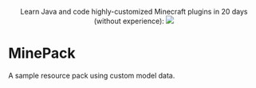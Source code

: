 <p align="center">
  Learn Java and code highly-customized Minecraft plugins in 20 days (without experience):
  <a href="https://mineacademy.org/project-orion?st=github&sc=minepack&utm_source=github&utm_medium=overview&utm_campaign=minepack">
    <img src="https://i.imgur.com/lpZ2pJN.jpg" />
  </a>
</p>

# MinePack
A sample resource pack using custom model data.
